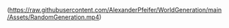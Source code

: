 (https://raw.githubusercontent.com/AlexanderPfeifer/WorldGeneration/main/Assets/RandomGeneration.mp4)
